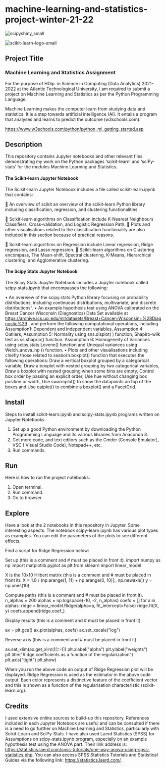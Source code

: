 # machine-learning-and-statistics-project-winter-21-22
![scipyshiny_small](https://user-images.githubusercontent.com/60227439/147887960-d90daf7c-c330-4674-a8f7-7bb5e1939e6d.png)

![scikit-learn-logo-small](https://user-images.githubusercontent.com/60227439/147887966-a7226630-a2ad-4a01-b938-5e4ac3e524aa.png)

## Project Title

### Machine Learning and Statistics Assignment

For the purpose of HDip. in Science in Computing (Data Analytics) 2021-2022 at the Atlantic Technological University, I am required to submit a project on Machine Learning and Statistics as per the Python Programming Language.

Machine Learning makes the computer learn from studying data and statistics. It is a step towards artificial intelligence (AI).  It entails a program that analyses and learns to predict the outcome (w3schools.com).

https://www.w3schools.com/python/python_ml_getting_started.asp
 
## Description
This repository contains Jupyter notebooks and other relevant files demonstrating my work on the Python packages ‘scikit-learn’ and ‘sciPy-stats’ for the modules Machine Learning and Statistics.

#### The Scikit-learn Jupyter Notebook

The Scikit-learn Jupyter Notebook includes a file called scikit-learn.ipynb that contains:

	An overview of scikit an overview of the scikit-learn Python library including classification, regression, and clustering functionalities.

	Scikit-learn algorithms on Classification include K-Nearest Neighbours Classifiers, Cross-validation, and Logistic Regression Path. 
	Plots and other visualisations related to the classification functionality are also included in this section because of practical reasons.

	Scikit-learn algorithms on Regression include Linear regression, Ridge regression, and Lasso regression.
	Scikit-learn algorithms on Clustering encompass, The Mean-shift, Spectral clustering, K-Means, Hierarchical clustering, and Agglomerative clustering.
 
#### The Scipy Stats Jupyter Notebook

The Scipy Stats Jupyter Notebook includes a Jupyter notebook called scipy-stats.ipynb that encompasses the following:

•	An overview of the scipy.stats Python library focusing on probability distributions, including  continuous distributions, multivariate, and discrete distributions”.
•	An example hypothesis test using ANOVA  calibrated on the Breast Cancer Wisconsin (Diagnostics) Data Set available at https://archive.ics.uci.edu/ml/datasets/Breast+Cancer+Wisconsin+%28Diagnostic%29 , and perform the following computational operations, including Assumption1: Dependent and independent variables, Assumption 4: Outliers, Assumption 5: Normality using sns.displot( ) function, Shapiro-wilk test as ss.shaprio() function. Assumption 6: Homogeneity of Variances using scipy.stats.Levene() function and Unequal variances using Welch_anova_np () function.
•	Plots and other visualisations including chiefly those related to seaborn.boxplot() function that executes the following operations: Draw a vertical boxplot grouped by a categorical variable, Draw a boxplot with nested grouping by two categorical variables, Draw a boxplot with nested grouping when some bins are empty, Control box order by passing an explicit order, Use hue without changing box position or width, Use swarmplot() to show the datapoints on top of the boxes and Use catplot() to combine a boxplot() and a FacetGrid.

## Install
                                                 
Steps to install scikit-learn.ipynb and scipy-stats.ipynb programs written on Jupyter Notebooks.
1.	Set up a good Python environment by downloading the Python Programming Language and its various libraries from Anaconda 3. 
2.	Get more code, and text editors such as the Cmder (Console Emulator), VSC ( Visual Studio Code), Notepad++, etc.
3.	Run commands.

## Run
Here is how to run the project notebooks:
1.	Open terminal.
2.	Run command.
3.	Go to browser.

## Explore

Have a look at the 2 notebooks in this repository in Jupyter. 
Some interesting aspects:
The notebook scipy-learn.ipynb has various plot types as examples. You can edit the parameters of the plots to see different effects.

Find a script for Ridge Regression below:

Set up (this is a comment and # must be placed in front it).
import numpy as np
import matplotlib.pyplot as plt
from sklearn import linear_model

X is the 10x10 Hilbert matrix (this is a comment and # must be placed in front it).
X = 1.0 / (np.arange(1, 11) + np.arange(0, 10)[:, np.newaxis])
y = np.ones(10)

Compute paths (this is a comment and # must be placed in front it).
n_alphas = 200
alphas = np.logspace(-10, -2, n_alphas)
coefs = []
for a in alphas:
    ridge = linear_model.Ridge(alpha=a, fit_intercept=False)
    ridge.fit(X, y)
    coefs.append(ridge.coef_)

Display results (this is a comment and # must be placed in front it).

ax = plt.gca()
ax.plot(alphas, coefs)
ax.set_xscale("log")

Reverse axis (this is a comment and # must be placed in front it).

ax.set_xlim(ax.get_xlim()[::-1])
plt.xlabel("alpha")
plt.ylabel("weights")
plt.title("Ridge coefficients as a function of the regularization")
plt.axis("tight")
plt.show(

When you run the above code an output of Ridge Regression plot will be displayed. Ridge Regression is used as the estimator in the above code output. Each color represents a distinctive feature of the coefficient vector and this is shown as a function of the regularisation characteristic (scikit-learn.org). 

## Credits
                                              
I used extensive online sources to build-up this repository. References included in each Jupyter Notebook are useful and can be consulted if there is a need to go further on Machine Learning and Statistics, particularly with Scikit-Learn and SciPy-Stats. I have also used Laerd Statistics (SPSS) for Assumptions on scipy-stats.ipynb program, especially on an example hypothesis test using the ANOVA part. Their link address is: https://statistics.laerd.com/spss-tutorials/one-way-anova-using-spss-statistics.php. You can also access SPSS Statistics Tutorials and Statistical Guides via the following link: https://statistics.laerd.com/.




